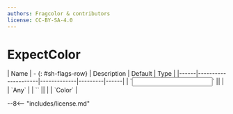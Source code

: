 ```yaml
---
authors: Fragcolor & contributors
license: CC-BY-SA-4.0
---
```



# ExpectColor

<div class="sh-parameters" markdown="1">
| Name | - {: #sh-flags-row} | Description | Default | Type |
|------|---------------------|-------------|---------|------|
| `<input>` || | | `Any` |
| `<output>` || | | `Color` |

</div>



--8<-- "includes/license.md"

